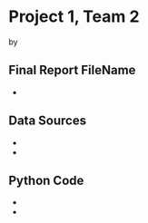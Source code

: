 # Project 1, Team 2
by 

## Final Report FileName
 * 

## Data Sources
 * 
 * 

## Python Code
 * 
 * 

